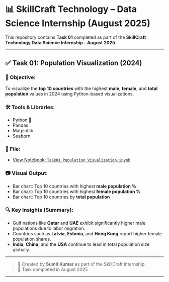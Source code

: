 # 📊 SkillCraft Technology – Data Science Internship (August 2025)

This repository contains **Task 01** completed as part of the **SkillCraft Technology Data Science Internship – August 2025**.

---

## ✅ Task 01: Population Visualization (2024)

### 🎯 Objective:
To visualize the **top 10 countries** with the highest **male**, **female**, and **total population** values in 2024 using Python-based visualizations.

### 🛠️ Tools & Libraries:
- Python 🐍
- Pandas
- Matplotlib
- Seaborn

### 📁 File:
- [View Notebook: `Task01_Population_Visualization.ipynb`](./Task01_Population_Visualization.ipynb)
### 📷 Visual Output:
- Bar chart: Top 10 countries with highest **male population %**
- Bar chart: Top 10 countries with highest **female population %**
- Bar chart: Top 10 countries by **total population**

### 🔍 Key Insights (Summary):
- Gulf nations like **Qatar** and **UAE** exhibit significantly higher male populations due to labor migration.
- Countries such as **Latvia**, **Estonia**, and **Hong Kong** report higher female population shares.
- **India**, **China**, and the **USA** continue to lead in total population size globally.

---

> 🚀 Created by **Sumit Kumar** as part of the SkillCraft Internship  
> 📅 Task completed in August 2025

---

<!-- Future tasks can be added below this line -->
